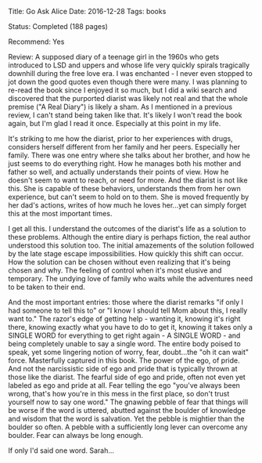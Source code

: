 Title: Go Ask Alice
Date: 2016-12-28
Tags: books	

Status: Completed (188 pages)

Recommend: Yes

Review: A supposed diary of a teenage girl in the 1960s who gets introduced to LSD and uppers and whose life very 
quickly spirals tragically downhill during the free love era. I was enchanted - I never even stopped to jot down the 
good quotes even though there were many. I was planning to re-read the book since I enjoyed it so much, but I did a wiki search and discovered that the purported 
diarist was likely not real and that the whole premise ("A Real Diary") is likely a sham. As I mentioned in a previous 
review, I can't stand being taken like that. It's likely I won't read the book again, but I'm glad I read it once. 
Especially at this point in my life.

It's striking to me how the diarist, prior to her experiences with drugs, considers herself different from her family 
and her peers. Especially her family. There was one entry where she talks about her brother, and how he just seems to 
do everything right. How he manages both his mother and father so well, and actually understands their points of view. 
How he doesn't seem to want to reach, or need for more. And the diarist is not like this. She is capable of these 
behaviors, understands them from her own experience, but can't seem to hold on to them. She is moved frequently by her 
dad's actions, writes of how much he loves her...yet can simply forget this at the most important times. 

I get all this. I understand the outcomes of the diarist's life as a solution to these problems. Although the entire 
diary is perhaps fiction, the real author understood this solution too. The initial amazements of the solution 
followed by the late stage escape impossibilities. How quickly this shift can occur. How the solution can be chosen 
without even realizing that it's being chosen and why. The feeling of control when it's most elusive and temporary. 
The undying love of family who waits while the adventures need to be taken to their end. 

And the most important entries: those where the diarist remarks "if only I had someone to tell this to" or "I know I 
should tell Mom about this, I really want to." The razor's edge of getting help - wanting it, knowing it's right 
there, knowing exactly what you have to do to get it, knowing it takes only a SINGLE WORD for everything to get right 
again - A SINGLE WORD - and being completely unable to say a single word. The entire body poised to speak, yet some 
lingering notion of worry, fear, doubt...the "oh it can wait" force. Masterfully captured in this book. The power of 
the ego, of pride. And not the narcissistic side of ego and pride that is typically thrown at those like the diarist. 
The fearful side of ego and pride, often not even yet labeled as ego and pride at all. Fear telling the ego "you've 
always been wrong, that's how you're in this mess in the first place, so don't trust yourself now to say one word." 
The gnawing pebble of fear that things will be worse if the word is uttered, abutted against the boulder of knowledge 
and wisdom that the word is salvation. Yet the pebble is mightier than the boulder so often. A pebble with a 
sufficiently long lever can overcome any boulder. Fear can always be long enough. 

If only I'd said one word. Sarah...  
